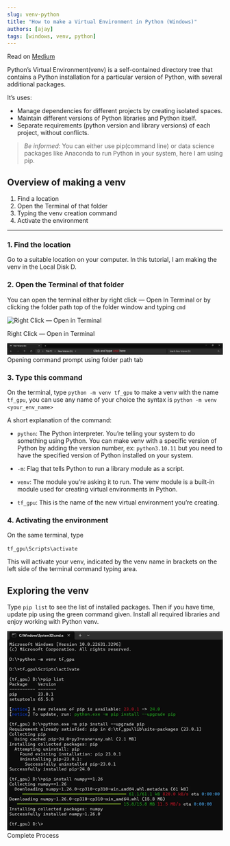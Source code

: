 ```yaml
---
slug: venv-python
title: "How to make a Virtual Environment in Python (Windows)"
authors: [ajay]
tags: [windows, venv, python]
---
```


Read on [Medium](https://medium.com/@ajaytshaju/how-to-make-a-virtual-environment-in-python-windows-17a30b67d3bc)

Python’s Virtual Environment(venv) is a self-contained directory tree that contains a Python installation for a particular version of Python, with several additional packages.

<!-- truncate -->

It’s uses:

* Manage dependencies for different projects by creating isolated spaces.
* Maintain different versions of Python libraries and Python itself.
* Separate requirements (python version and library versions) of each project, without conflicts.

> _Be informed:_ You can either use pip(command line) or data science packages like Anaconda to run Python in your system, here I am using pip.

## Overview of making a venv

1. Find a location
2. Open the Terminal of that folder
3. Typing the venv creation command
4. Activate the environment

---

### 1. Find the location

Go to a suitable location on your computer. In this tutorial, I am making the venv in the Local Disk D.

### 2. Open the Terminal of that folder

You can open the terminal either by right click — Open In Terminal or by clicking the folder path top of the folder window and typing `cmd`

![Right Click — Open in Terminal](Right%20Click%20—%20Open%20in%20Terminal.webp)

Right Click — Open in Terminal

![Opening command prompt using folder path tab](Opening%20command%20prompt%20using%20folder%20path%20tab.webp)
Opening command prompt using folder path tab

### 3. Type this command

On the terminal, type `python -m venv tf_gpu` to make a venv with the name `tf_gpu`, you can use any name of your choice the syntax is `python -m venv <your_env_name>`

A short explanation of the command:

* `python`: The Python interpreter. You’re telling your system to do something using Python. You can make venv with a specific version of Python by adding the version number, ex: `python3.10.11` but you need to have the specified version of Python installed on your system.

* `-m`: Flag that tells Python to run a library module as a script.

* `venv`: The module you’re asking it to run. The venv module is a built-in module used for creating virtual environments in Python.

* `tf_gpu`: This is the name of the new virtual environment you’re creating.

### 4. Activating the environment

On the same terminal, type

`tf_gpu\Scripts\activate`

This will activate your venv, indicated by the venv name in brackets on the left side of the terminal command typing area.

## Exploring the venv

Type `pip list` to see the list of installed packages. Then if you have time, update pip using the green command given. Install all required libraries and enjoy working with Python venv.

![Complete Process](Complete%20Process.webp)
Complete Process